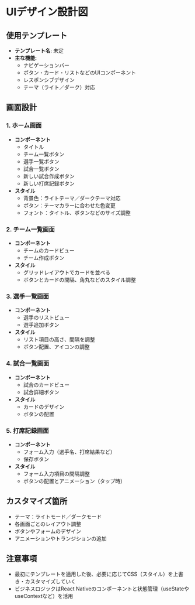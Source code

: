 # UIデザイン設計図

## 使用テンプレート
- **テンプレート名**: 未定
- **主な機能**: 
  - ナビゲーションバー
  - ボタン・カード・リストなどのUIコンポーネント
  - レスポンシブデザイン
  - テーマ（ライト／ダーク）対応

## 画面設計
### 1. ホーム画面
- **コンポーネント**
  - タイトル
  - チーム一覧ボタン
  - 選手一覧ボタン
  - 試合一覧ボタン
  - 新しい試合作成ボタン
  - 新しい打席記録ボタン
- **スタイル**
  - 背景色：ライトテーマ／ダークテーマ対応
  - ボタン：テーマカラーに合わせた色変更
  - フォント：タイトル、ボタンなどのサイズ調整

### 2. チーム一覧画面
- **コンポーネント**
  - チームのカードビュー
  - チーム作成ボタン
- **スタイル**
  - グリッドレイアウトでカードを並べる
  - ボタンとカードの間隔、角丸などのスタイル調整

### 3. 選手一覧画面
- **コンポーネント**
  - 選手のリストビュー
  - 選手追加ボタン
- **スタイル**
  - リスト項目の高さ、間隔を調整
  - ボタン配置、アイコンの調整

### 4. 試合一覧画面
- **コンポーネント**
  - 試合のカードビュー
  - 試合詳細ボタン
- **スタイル**
  - カードのデザイン
  - ボタンの配置

### 5. 打席記録画面
- **コンポーネント**
  - フォーム入力（選手名、打席結果など）
  - 保存ボタン
- **スタイル**
  - フォーム入力項目の間隔調整
  - ボタンの配置とアニメーション（タップ時）

## カスタマイズ箇所
- テーマ：ライトモード／ダークモード
- 各画面ごとのレイアウト調整
- ボタンやフォームのデザイン
- アニメーションやトランジションの追加

## 注意事項
- 最初にテンプレートを適用した後、必要に応じてCSS（スタイル）を上書き・カスタマイズしていく
- ビジネスロジックはReact Nativeのコンポーネントと状態管理（useStateやuseContextなど）を活用

